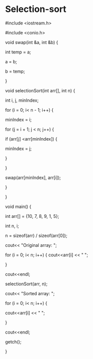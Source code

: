 # Selection-sort
#include <iostream.h> 

#include <conio.h> 

void swap(int &a, int &b) { 

int temp = a; 

a = b; 

b = temp; 

} 

void selectionSort(int arr[], int n) { 

int i, j, minIndex; 

for (i = 0; i< n - 1; i++) { 

minIndex = i; 

for (j = i + 1; j < n; j++) { 

if (arr[j] <arr[minIndex]) { 

minIndex = j; 

} 

} 

swap(arr[minIndex], arr[i]); 

} 

} 

void main() { 

int arr[] = {10, 7, 8, 9, 1, 5}; 

int n, i; 

n = sizeof(arr) / sizeof(arr[0]); 

cout<< "Original array: "; 

for (i = 0; i< n; i++) {
cout<<arr[i] << " "; 

} 

cout<<endl; 

selectionSort(arr, n); 

cout<< "Sorted array: "; 

for (i = 0; i< n; i++) { 

cout<<arr[i] << " "; 

} 

cout<<endl; 

getch(); 

}
